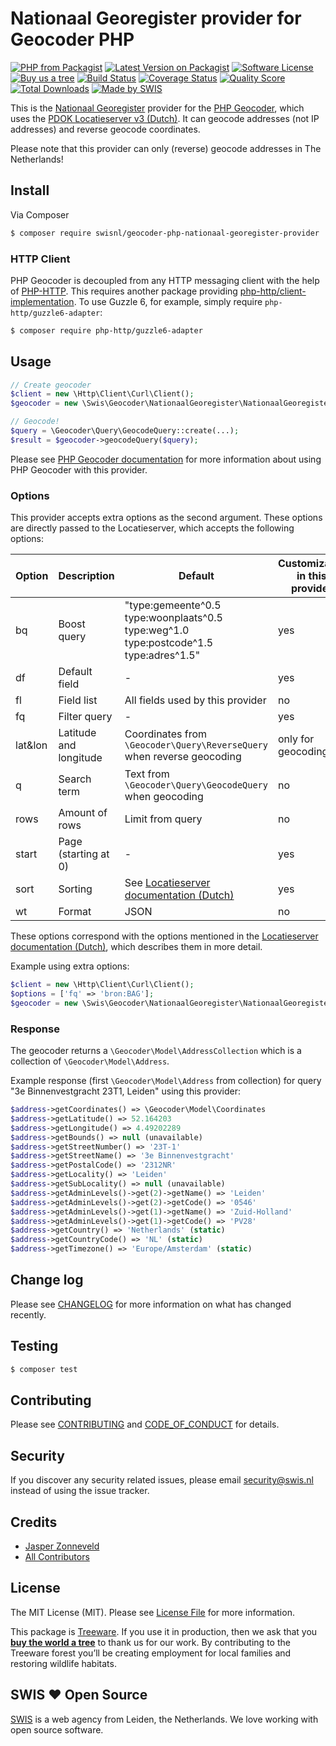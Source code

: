 # Nationaal Georegister provider for Geocoder PHP

[![PHP from Packagist](https://img.shields.io/packagist/php-v/swisnl/geocoder-php-nationaal-georegister-provider.svg?style=flat-square)](https://packagist.org/packages/swisnl/geocoder-php-nationaal-georegister-provider)
[![Latest Version on Packagist](https://img.shields.io/packagist/v/swisnl/geocoder-php-nationaal-georegister-provider.svg?style=flat-square)](https://packagist.org/packages/swisnl/geocoder-php-nationaal-georegister-provider)
[![Software License](https://img.shields.io/packagist/l/swisnl/geocoder-php-nationaal-georegister-provider.svg?style=flat-square)](LICENSE.md) 
[![Buy us a tree](https://img.shields.io/badge/Treeware-%F0%9F%8C%B3-lightgreen.svg?style=flat-square)](https://plant.treeware.earth/swisnl/geocoder-php-nationaal-georegister-provider)
[![Build Status](https://img.shields.io/travis/swisnl/geocoder-php-nationaal-georegister-provider/master.svg?style=flat-square)](https://travis-ci.org/swisnl/geocoder-php-nationaal-georegister-provider)
[![Coverage Status](https://img.shields.io/scrutinizer/coverage/g/swisnl/geocoder-php-nationaal-georegister-provider.svg?style=flat-square)](https://scrutinizer-ci.com/g/swisnl/geocoder-php-nationaal-georegister-provider/code-structure)
[![Quality Score](https://img.shields.io/scrutinizer/g/swisnl/geocoder-php-nationaal-georegister-provider.svg?style=flat-square)](https://scrutinizer-ci.com/g/swisnl/geocoder-php-nationaal-georegister-provider)
[![Total Downloads](https://img.shields.io/packagist/dt/swisnl/geocoder-php-nationaal-georegister-provider.svg?style=flat-square)](https://packagist.org/packages/swisnl/geocoder-php-nationaal-georegister-provider)
[![Made by SWIS](https://img.shields.io/badge/%F0%9F%9A%80-made%20by%20SWIS-%23D9021B.svg?style=flat-square)](https://www.swis.nl)

This is the [Nationaal Georegister](https://geodata.nationaalgeoregister.nl/) provider for the [PHP Geocoder](https://github.com/geocoder-php/Geocoder), which uses the [PDOK Locatieserver v3 (Dutch)](https://www.pdok.nl/diensten#PDOK%20Locatieserver).
It can geocode addresses (not IP addresses) and reverse geocode coordinates.

Please note that this provider can only (reverse) geocode addresses in The Netherlands!

## Install

Via Composer

``` bash
$ composer require swisnl/geocoder-php-nationaal-georegister-provider
```

### HTTP Client

PHP Geocoder is decoupled from any HTTP messaging client with the help of [PHP-HTTP](http://php-http.org/).
This requires another package providing [php-http/client-implementation](https://packagist.org/providers/php-http/client-implementation).
To use Guzzle 6, for example, simply require `php-http/guzzle6-adapter`:

``` bash
$ composer require php-http/guzzle6-adapter
```

## Usage

``` php
// Create geocoder
$client = new \Http\Client\Curl\Client();
$geocoder = new \Swis\Geocoder\NationaalGeoregister\NationaalGeoregister($client);

// Geocode!
$query = \Geocoder\Query\GeocodeQuery::create(...);
$result = $geocoder->geocodeQuery($query);
```

Please see [PHP Geocoder documentation](http://geocoder-php.org/Geocoder/) for more information about using PHP Geocoder with this provider.

### Options

This provider accepts extra options as the second argument.
These options are directly passed to the Locatieserver, which accepts the following options:

| Option  | Description            | Default | Customizable in this provider |
| ------- | ---------------------- | ------- | ----------------------------- |
| bq      | Boost query            | "type:gemeente^0.5 type:woonplaats^0.5 type:weg^1.0 type:postcode^1.5 type:adres^1.5" | yes |
| df      | Default field          | - | yes |
| fl      | Field list             | All fields used by this provider | no |
| fq      | Filter query           | - | yes |
| lat&lon | Latitude and longitude | Coordinates from `\Geocoder\Query\ReverseQuery` when reverse geocoding | only for geocoding |
| q       | Search term            | Text from `\Geocoder\Query\GeocodeQuery` when geocoding | no |
| rows    | Amount of rows         | Limit from query | no |
| start   | Page (starting at 0)   | - | yes |
| sort    | Sorting                | See [Locatieserver documentation (Dutch)](https://github.com/PDOK/locatieserver/wiki/API-Locatieserver#52url-parameters) | yes |
| wt      | Format                 | JSON | no |

These options correspond with the options mentioned in the [Locatieserver documentation (Dutch)](https://github.com/PDOK/locatieserver/wiki/API-Locatieserver#52url-parameters), which describes them in more detail.

Example using extra options:

``` php
$client = new \Http\Client\Curl\Client();
$options = ['fq' => 'bron:BAG'];
$geocoder = new \Swis\Geocoder\NationaalGeoregister\NationaalGeoregister($client, $options);
```

### Response

The geocoder returns a `\Geocoder\Model\AddressCollection` which is a collection of `\Geocoder\Model\Address`.

Example response (first `\Geocoder\Model\Address` from collection) for query "3e Binnenvestgracht 23T1, Leiden" using this provider:

``` php
$address->getCoordinates() => \Geocoder\Model\Coordinates
$address->getLatitude() => 52.164203
$address->getLongitude() => 4.49202289
$address->getBounds() => null (unavailable)
$address->getStreetNumber() => '23T-1'
$address->getStreetName() => '3e Binnenvestgracht'
$address->getPostalCode() => '2312NR'
$address->getLocality() => 'Leiden'
$address->getSubLocality() => null (unavailable)
$address->getAdminLevels()->get(2)->getName() => 'Leiden'
$address->getAdminLevels()->get(2)->getCode() => '0546'
$address->getAdminLevels()->get(1)->getName() => 'Zuid-Holland'
$address->getAdminLevels()->get(1)->getCode() => 'PV28'
$address->getCountry() => 'Netherlands' (static)
$address->getCountryCode() => 'NL' (static)
$address->getTimezone() => 'Europe/Amsterdam' (static)
```

## Change log

Please see [CHANGELOG](CHANGELOG.md) for more information on what has changed recently.

## Testing

``` bash
$ composer test
```

## Contributing

Please see [CONTRIBUTING](CONTRIBUTING.md) and [CODE_OF_CONDUCT](CODE_OF_CONDUCT.md) for details.

## Security

If you discover any security related issues, please email security@swis.nl instead of using the issue tracker.

## Credits

- [Jasper Zonneveld](https://github.com/JaZo)
- [All Contributors](../../contributors)

## License

The MIT License (MIT). Please see [License File](LICENSE.md) for more information.

This package is [Treeware](https://treeware.earth). If you use it in production, then we ask that you [**buy the world a tree**](https://plant.treeware.earth/swisnl/geocoder-php-nationaal-georegister-provider) to thank us for our work. By contributing to the Treeware forest you’ll be creating employment for local families and restoring wildlife habitats.

## SWIS :heart: Open Source

[SWIS](https://www.swis.nl) is a web agency from Leiden, the Netherlands. We love working with open source software. 
